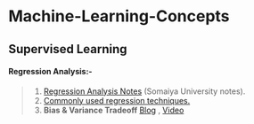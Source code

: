 # Machine-Learning-Concepts

## **Supervised Learning**

#### **Regression Analysis:-**
>   1. [Regression Analysis Notes](https://github.com/Raj-dot-GitHub/Machine-Learning-Concepts/blob/main/Supervised%20Learning/Regression%20Analysis%20Notes%20(2).pdf) (Somaiya University notes).
>   2. [Commonly used regression techniques.](https://www.analyticsvidhya.com/blog/2015/08/comprehensive-guide-regression/#)
>   3. **Bias & Variance Tradeoff**  [Blog](https://www.analyticsvidhya.com/blog/2020/08/bias-and-variance-tradeoff-machine-learning/) , [Video](https://www.youtube.com/watch?v=EuBBz3bI-aA)
